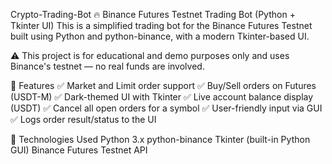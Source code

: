 Crypto-Trading-Bot
🔥 Binance Futures Testnet Trading Bot (Python + Tkinter UI)
This is a simplified trading bot for the Binance Futures Testnet built using Python and python-binance, with a modern Tkinter-based UI.

⚠️ This project is for educational and demo purposes only and uses Binance's testnet — no real funds are involved.

📌 Features
✅ Market and Limit order support
✅ Buy/Sell orders on Futures (USDT-M)
✅ Dark-themed UI with Tkinter
✅ Live account balance display (USDT)
✅ Cancel all open orders for a symbol
✅ User-friendly input via GUI
✅ Logs order result/status to the UI


🧰 Technologies Used
Python 3.x
python-binance
Tkinter (built-in Python GUI)
Binance Futures Testnet API
